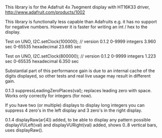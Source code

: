 
This library is for the Adafruit 4x 7segment display with HT16K33 driver,
http://www.adafruit.com/products/1002

This library is functionally less capable than Adafruits e.g. it has no support for negative numbers. However it is faster for writing an int / hex to the display.

Test on UNO, I2C.setClock(100000);  // version 0.1.2
0-9999 integers       3.960 sec
0-65535 hexadecimal  23.685 sec

Test on UNO, I2C.setClock(800000);  // version 0.1.2
0-9999 integers       1.223 sec
0-65535 hexadecimal   6.350 sec

Substantial part of this performance gain is due to an internal cache of the digits displayed, so other tests and real live usage may result in different gain.


0.1.3
suppressLeadingZeroPlaces(val); replaces leading zero with space.
Works only correctly for integers (for now).

If you have two (or multiple) displays to display long integers
you can suppress 4 zero's in the left display and 3 zero's in the right display.

0.1.4
displayRaw(ar[4]) added, to be able to display any pattern possible
displayVULeft(val) and displayVURight(val) added, shows 0..8 vertical bars,
uses displayRaw().
